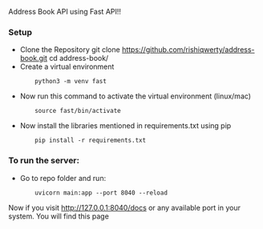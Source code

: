 Address Book API using Fast API!!

### Setup
- Clone the Repository
    git clone https://github.com/rishiqwerty/address-book.git
    cd address-book/
- Create a virtual environment
    ```
        python3 -m venv fast
    ```
- Now run this command to activate the virtual environment (linux/mac)
    ```
        source fast/bin/activate
    ```
- Now install the libraries mentioned in requirements.txt using pip
    ```
        pip install -r requirements.txt
    ```

### To run the server:
- Go to repo folder and run:
    ```
        uvicorn main:app --port 8040 --reload
    ```
        
Now if you visit http://127.0.0.1:8040/docs or any available port in your system. You will find this page
